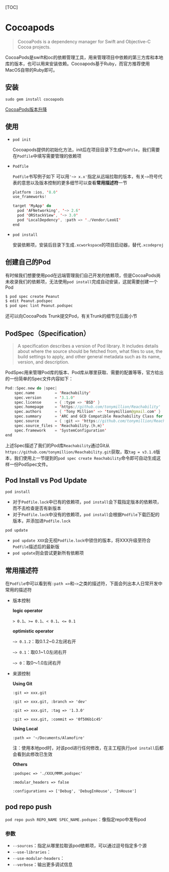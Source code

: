 [TOC]

# Cocoapods

> CocoaPods is a dependency manager for Swift and Objective-C Cocoa projects. 

CocoaPods是swift和oc的依赖管理工具，用来管理项目中依赖的第三方库和本地库的版本，也可以用来安装依赖。Cocoapods基于Ruby，而官方推荐使用MacOS自带的Ruby即可。

## 安装

`sudo gem install cocoapods`

[CocoaPods版本升降](https://kukumalucn.github.io/blog/2018/09/20/Cocoapods%E7%9A%84%E7%89%88%E6%9C%AC%E5%8D%87%E7%BA%A7%E5%92%8C%E9%99%8D%E7%BA%A7/)

## 使用

- `pod init`

  Cocoapods提供的初始化方法，init后在项目目录下生成`Podfile`，我们需要在`Podfile`中填写需要管理的依赖项

- `Podfile`

  `Podfile`书写例子如下
  可以用`'~> x.x'`指定从远端拉取的版本，有关`~>`符号代表的意思以及版本控制的更多细节可以查看**常用描述符**一节

  ```swift
  platform :ios, '8.0'
  use_frameworks!
  
  target 'MyApp' do
    pod 'AFNetworking', '~> 2.6'
    pod 'ORStackView', '~> 3.0'
    pod 'LocalDepdency', :path => './Vendor/LeoUI'
  end
  ```

- `pod install`

  安装依赖项，安装后目录下生成`.xcworkspace`的项目启动器，替代`.xcodeproj`

## 创建自己的Pod

有时候我们想要使用pod在远端管理我们自己开发的依赖项，但是CocoaPods尚未收录我们的依赖项，无法使用`pod install`完成自动安装，这就需要创建一个Pod

```swift
$ pod spec create Peanut
$ edit Peanut.podspec
$ pod spec lint Peanut.podspec
```

还可以向CocoaPods Trunk提交Pod，有关Trunk的细节见后面小节

## PodSpec（Specification）

> A specification describes a version of Pod library. It includes details about where the source should be fetched from, what files to use, the build settings to apply, and other general metadata such as its name, version, and description.

PodSpec用来管理Pod库的版本、Pod库从哪里获取、需要的配置等等，官方给出的一份简单的Spec文件内容如下：

```swift
Pod::Spec.new do |spec|
    spec.name         = 'Reachability'
    spec.version      = '3.1.0'
    spec.license      = { :type => 'BSD' }
    spec.homepage     = 'https://github.com/tonymillion/Reachability'
    spec.authors      = { 'Tony Million' => 'tonymillion@gmail.com' }
    spec.summary      = 'ARC and GCD Compatible Reachability Class for iOS and OS X.'
    spec.source       = { :git => 'https://github.com/tonymillion/Reachability.git', :tag => 'v3.1.0' }
    spec.source_files = 'Reachability.{h,m}'
    spec.framework    = 'SystemConfiguration'
end
```

上述Spec描述了我们的Pod库`Reachability`通过Git从`https://github.com/tonymillion/Reachability.git`获取，取`tag = v3.1.0`版本，我们使用上一节提到的`pod spec create Reachability`命令即可自动生成这样一份PodSpec文件。

## Pod Install vs Pod Update

`pod install`

- 对于`Podfile.lock`中已有的依赖项，`pod install`会下载指定版本的依赖项，而不去检查是否有新版本
- 对于`Podfile.lock`中没有的依赖项，`pod install`会根据`Podfile`下载匹配的版本，并添加进`Podfile.lock`

`pod update`

- `pod update XXX`会无视`Podfile.lock`中锁住的版本，将XXX升级至符合`Podfile`描述后的最新版
- `pod update`则会尝试更新所有依赖项

## 常用描述符

在`Podfile`中可以看到有`:path =>`和`~>`之类的描述符，下面会列出本人日常开发中常用的描述符

- 版本控制

  **logic operator**

  `> 0.1`、`>= 0.1`、`< 0.1`、`<= 0.1`

  **optimistic operator**

  `~> 0.1.2`：取0.1.2~0.2左闭右开

  `~> 0.1`：取0.1~1.0左闭右开

  `~> 0`：取0～1.0左闭右开

- 来源控制

  **Using Git**

  `:git => xxx.git`

  `:git => xxx.git, :branch => 'dev'`

  `:git => xxx.git, :tag => '1.3.0'`

  `:git => xxx.git, :commit => '0f506b1c45'`

  **Using Local**

  `:path => '~/Documents/Alamofire'`

  注：使用本地pod时，对该pod进行任何修改，在主工程执行`pod install`后都会看到此修改已生效

  **Others**

  `:podspec => './XXX/MMM.podspec'`

  `:modular_headers => false`

  `:configurations => ['Debug', 'DebugInHouse', 'InHouse']`

## pod repo push

`pod repo push REPO_NAME SPEC_NAME.podspec`：像指定repo中发布pod

### 参数

- `--sources`：指定从哪里拉取该pod依赖项，可以通过逗号指定多个源
- `--use-libraries`：
- `--use-modular-headers`：
- `--verbose`：输出更多调试信息

